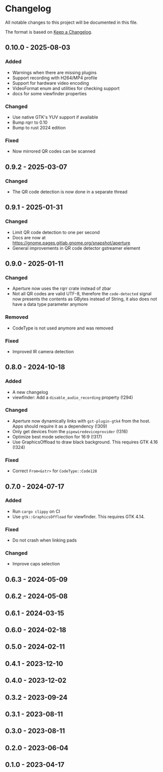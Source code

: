 # Changelog
All notable changes to this project will be documented in this file.

The format is based on [Keep a Changelog](https://keepachangelog.com/en/1.1.0/).

## 0.10.0 - 2025-08-03

### Added
- Warnings when there are missing plugins
- Support recording with H264/MP4 profile
- Support for hardware video encoding
- VideoFormat enum and utilities for checking support
- docs for some viewfinder properties

### Changed
- Use native GTK's YUV support if available
- Bump rqrr to 0.10
- Bump to rust 2024 edition

### Fixed
- Now mirrored QR codes can be scanned

## 0.9.2 - 2025-03-07

### Changed
- The QR code detection is now done in a separate thread

## 0.9.1 - 2025-01-31

### Changed
- Limit QR code detection to one per second
- Docs are now at https://gnome.pages.gitlab.gnome.org/snapshot/aperture
- General improvements in QR code detector gstreamer element

## 0.9.0 - 2025-01-11

### Changed
- Aperture now uses the rqrr crate instead of zbar
- Not all QR codes are valid UTF-8, therefore the `code-detected` signal now
  presents the contents as GBytes instead of String, it also does not have a
  data type parameter anymore

### Removed
- CodeType is not used anymore and was removed

### Fixed
- Improved IR camera detection

## 0.8.0 - 2024-10-18

### Added
- A new changelog
- viewfinder: Add a `disable_audio_recording` property (!294)

### Changed
- Aperture now dynamically links with `gst-plugin-gtk4` from the host. Apps
  should require it as a dependency (!309)
- Only get devices from the `pipewiredeviceprovider` (!316)
- Optimize best mode selection for 16:9 (!317)
- Use GraphicsOffload to draw black background. This requires GTK 4.16 (!324)

### Fixed
- Correct `From<&str>` for `CodeType::Code128`

## 0.7.0 - 2024-07-17

### Added
- Run `cargo clippy` on CI
- Use `gtk::GraphicsOffload` for viewfinder. This requires GTK 4.14.

### Fixed
- Do not crash when linking pads

### Changed
- Improve caps selection

## 0.6.3 - 2024-05-09
## 0.6.2 - 2024-05-08
## 0.6.1 - 2024-03-15
## 0.6.0 - 2024-02-18
## 0.5.0 - 2024-02-11
## 0.4.1 - 2023-12-10
## 0.4.0 - 2023-12-02
## 0.3.2 - 2023-09-24
## 0.3.1 - 2023-08-11
## 0.3.0 - 2023-08-11
## 0.2.0 - 2023-06-04
## 0.1.0 - 2023-04-17
